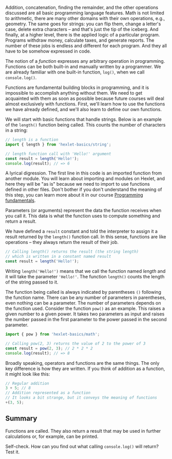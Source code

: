 
Addition, concatenation, finding the remainder, and the other operations discussed are all basic programming language features. Math is not limited to arithmetic, there are many other domains with their own operations, e.g., geometry. The same goes for strings: you can flip them, change a letter's case, delete extra characters – and that's just the tip of the iceberg. And finally, at a higher level, there is the applied logic of a particular program. Programs withdraw money, calculate taxes, and generate reports. The number of these jobs is endless and different for each program. And they all have to be somehow expressed in code.

The notion of a *function* expresses any arbitrary operation in programming. Functions can be both built-in and manually written by a programmer. We are already familiar with one built-in function, `log()`, when we call `console.log()`.

Functions are fundamental building blocks in programming, and it is impossible to accomplish anything without them. We need to get acquainted with them as soon as possible because future courses will deal almost exclusively with functions. First, we'll learn how to use the functions we have already defined, and we'll also learn to define our own functions.

We will start with basic functions that handle strings. Below is an example of the `length()` function being called. This counts the number of characters in a string:

```javascript
// length is a function
import { length } from 'hexlet-basics/string';

// length function call with 'Hello!' argument
const result = length('Hello!');
console.log(result); // => 6
```

A lyrical digression. The first line in this code is an imported function from another module. You will learn about importing and modules on Hexlet, and here they will be "as is" because we need to import to use functions defined in other files. Don't bother if you don't understand the meaning of this step, you can learn more about it in our course [Programming fundamentals](https://en.hexlet.io/courses/intro_to_programming).

Parameters (or arguments) represent the data the function receives when you call it. This data is what the function uses to compute something and return a result.

We have defined a `result` constant and told the interpreter to assign it a result returned by the `length()` function call. In this sense, functions are like operations – they always return the result of their job. 

```javascript
// Calling length() returns the result (the string length)
// which is written in a constant named result
const result = length('Hello!');
```

Writing `length('Hello!')` means that we call the function named *length* and it will take the parameter `'Hello!'`. The function `length()` counts the length of the string passed to it.

The function being called is always indicated by parentheses `()` following the function name. There can be any number of parameters in parentheses, even nothing can be a parameter. The number of parameters depends on the function used. Consider the function `pow()` as an example. This raises a given number to a given power. It takes two parameters as input and raises the number passed in the first parameter to the power passed in the second parameter.

```javascript
import { pow } from 'hexlet-basics/math';

// Calling pow(2, 3) returns the value of 2 to the power of 3
const result = pow(2, 3); // 2 * 2 * 2
console.log(result); // => 8
```

Broadly speaking, operators and functions are the same things. The only key difference is how they are written. If you think of addition as a function, it might look like this:

```javascript
// Regular addition
3 + 5; // 8
// Addition represented as a function
// It looks a bit strange, but it conveys the meaning of functions
+(3, 5);
```

## Summary

Functions are called. They also return a result that may be used in further calculations or, for example, can be printed.  

Self-check. How can you find out what calling `console.log()` will return? Test it.
